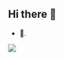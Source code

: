 ## Hi there 👋
- 🔭.
  
<img src="https://github-readme-stats.vercel.app/api?username=buluorifu&theme=transparent&include_all_commits=true&show_icons=true&hide_border=true" />

<!--
**buluorifu/buluorifu** is a ✨ _special_ ✨ repository because its `README.md` (this file) appears on your GitHub profile.
![Anurag's GitHub stats](https://github-readme-stats.vercel.app/api?username=buluorifu&show_icons=true&theme=cobalt)
Here are some ideas to get you started:

- 🔭 I’m currently working on ...
- 🌱 I’m currently learning ...
- 👯 I’m looking to collaborate on ...
- 🤔 I’m looking for help with ...
- 💬 Ask me about ...
- 📫 How to reach me: ...
- 😄 Pronouns: ...
- ⚡ Fun fact: ...
-->
